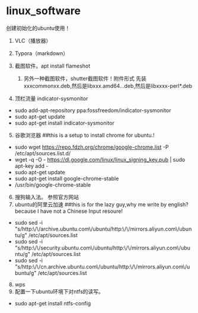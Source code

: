 # linux_software
创建初始化的ubuntu使用！
1. VLC（播放器）
2. Typora（markdown）
3. 截图软件。apt install flameshot
    1. 另外一种截图软件，shutter截图软件！附件形式
      先装xxxcommonxx.deb,然后是libxxx.amd64...deb,然后是libxxxx-perl*.deb

4. 顶栏流量
indicator-sysmonitor
- sudo add-apt-repository ppa:fossfreedom/indicator-sysmonitor  
- sudo apt-get update  
- sudo apt-get install indicator-sysmonitor  
5. 谷歌浏览器
##this is a setup to install chrome for ubuntu.!
- sudo wget https://repo.fdzh.org/chrome/google-chrome.list -P /etc/apt/sources.list.d/
- wget -q -O - https://dl.google.com/linux/linux_signing_key.pub  | sudo apt-key add -
- sudo apt-get update
- sudo apt-get install google-chrome-stable
- /usr/bin/google-chrome-stable
6. 搜狗输入法。
参照官方网站
7. ubuntu的阿里云加速
##this is for the lazy guy,why me write by english?because I have not a Chinese Input resoure!
- sudo sed -i "s/http:\\/\\/archive.ubuntu.com\\/ubuntu/http:\\/\\/mirrors.aliyun.com\\/ubuntu/g" /etc/apt/sources.list
- sudo sed -i "s/http:\\/\\/security.ubuntu.com\\/ubuntu/http:\\/\\/mirrors.aliyun.com\\/ubuntu/g" /etc/apt/sources.list
- sudo sed -i "s/http:\\/\\/cn.archive.ubuntu.com\\/ubuntu/http:\\/\\/mirrors.aliyun.com\\/ubuntu/g" /etc/apt/sources.list
8. wps
9. 配置一下ubuntu环境下对ntfs的读写。
- sudo apt-get install ntfs-config

